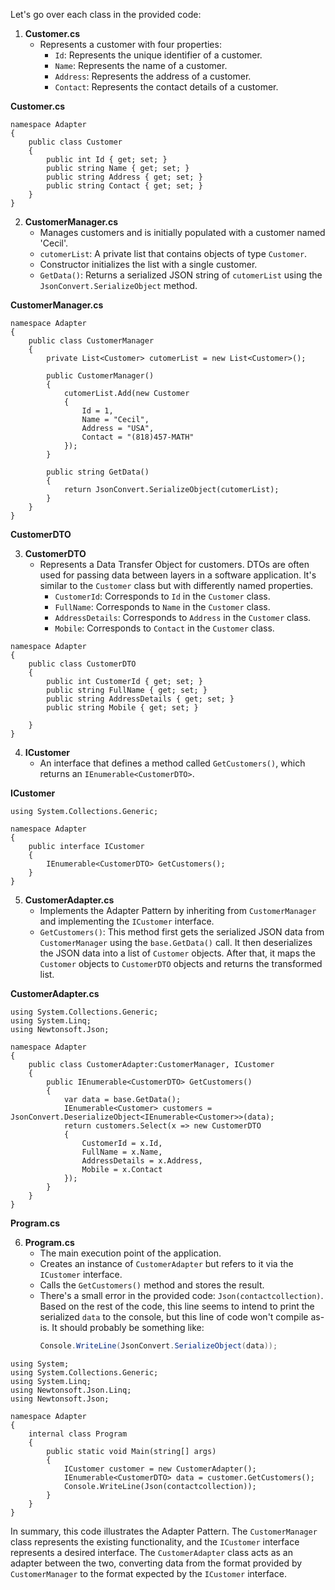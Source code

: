 Let's go over each class in the provided code:

1. **Customer.cs**
   - Represents a customer with four properties:
     - `Id`: Represents the unique identifier of a customer.
     - `Name`: Represents the name of a customer.
     - `Address`: Represents the address of a customer.
     - `Contact`: Represents the contact details of a customer.


**Customer.cs**

```
namespace Adapter
{
    public class Customer
    {
        public int Id { get; set; }
        public string Name { get; set; }
        public string Address { get; set; }
        public string Contact { get; set; }
    }
}
```
2. **CustomerManager.cs**
   - Manages customers and is initially populated with a customer named 'Cecil'.
   - `cutomerList`: A private list that contains objects of type `Customer`.
   - Constructor initializes the list with a single customer.
   - `GetData()`: Returns a serialized JSON string of `cutomerList` using the `JsonConvert.SerializeObject` method.

**CustomerManager.cs**

```
namespace Adapter
{
    public class CustomerManager
    {
        private List<Customer> cutomerList = new List<Customer>();
        
        public CustomerManager()
        {
            cutomerList.Add(new Customer
            {
                Id = 1,
                Name = "Cecil",
                Address = "USA",
                Contact = "(818)457-MATH"
            });
        }
        
        public string GetData()
        {
            return JsonConvert.SerializeObject(cutomerList);
        }
    }
}
```
**CustomerDTO**

3. **CustomerDTO**
   - Represents a Data Transfer Object for customers. DTOs are often used for passing data between layers in a software application. It's similar to the `Customer` class but with differently named properties.
     - `CustomerId`: Corresponds to `Id` in the `Customer` class.
     - `FullName`: Corresponds to `Name` in the `Customer` class.
     - `AddressDetails`: Corresponds to `Address` in the `Customer` class.
     - `Mobile`: Corresponds to `Contact` in the `Customer` class.

```
namespace Adapter
{
    public class CustomerDTO
    {
        public int CustomerId { get; set; }
        public string FullName { get; set; }
        public string AddressDetails { get; set; }
        public string Mobile { get; set; } 
        
    }
}
```
4. **ICustomer**
   - An interface that defines a method called `GetCustomers()`, which returns an `IEnumerable<CustomerDTO>`.
  

**ICustomer**

```
using System.Collections.Generic;

namespace Adapter
{
    public interface ICustomer
    {
        IEnumerable<CustomerDTO> GetCustomers();
    }
}
```
5. **CustomerAdapter.cs**
   - Implements the Adapter Pattern by inheriting from `CustomerManager` and implementing the `ICustomer` interface.
   - `GetCustomers()`: This method first gets the serialized JSON data from `CustomerManager` using the `base.GetData()` call. It then deserializes the JSON data into a list of `Customer` objects. After that, it maps the `Customer` objects to `CustomerDTO` objects and returns the transformed list.

**CustomerAdapter.cs**

```
using System.Collections.Generic;
using System.Linq;
using Newtonsoft.Json;

namespace Adapter
{
    public class CustomerAdapter:CustomerManager, ICustomer
    {
        public IEnumerable<CustomerDTO> GetCustomers()
        {
            var data = base.GetData();
            IEnumerable<Customer> customers = JsonConvert.DeserializeObject<IEnumerable<Customer>>(data);
            return customers.Select(x => new CustomerDTO
            {
                CustomerId = x.Id,
                FullName = x.Name,
                AddressDetails = x.Address,
                Mobile = x.Contact
            });
        }
    }
}
```

**Program.cs**

6. **Program.cs**
   - The main execution point of the application.
   - Creates an instance of `CustomerAdapter` but refers to it via the `ICustomer` interface.
   - Calls the `GetCustomers()` method and stores the result.
   - There's a small error in the provided code: `Json(contactcollection)`. Based on the rest of the code, this line seems to intend to print the serialized `data` to the console, but this line of code won't compile as-is. It should probably be something like: 
     ```csharp
     Console.WriteLine(JsonConvert.SerializeObject(data));
     ```

```
using System;
using System.Collections.Generic;
using System.Linq;
using Newtonsoft.Json.Linq;
using Newtonsoft.Json;

namespace Adapter
{
    internal class Program
    {
        public static void Main(string[] args)
        {
            ICustomer customer = new CustomerAdapter();
            IEnumerable<CustomerDTO> data = customer.GetCustomers();
            Console.WriteLine(Json(contactcollection));
        }
    }
}
```

In summary, this code illustrates the Adapter Pattern. The `CustomerManager` class represents the existing functionality, and the `ICustomer` interface represents a desired interface. The `CustomerAdapter` class acts as an adapter between the two, converting data from the format provided by `CustomerManager` to the format expected by the `ICustomer` interface.


